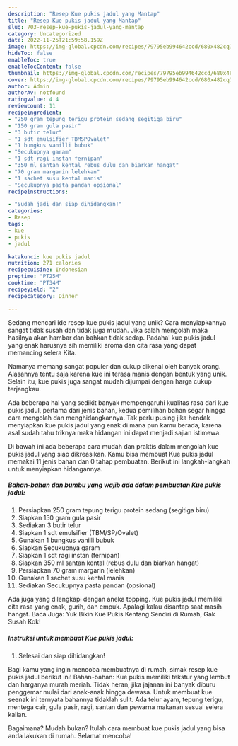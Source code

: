 ```yaml
---
description: "Resep Kue pukis jadul yang Mantap"
title: "Resep Kue pukis jadul yang Mantap"
slug: 703-resep-kue-pukis-jadul-yang-mantap
category: Uncategorized
date: 2022-11-25T21:59:58.159Z
image: https://img-global.cpcdn.com/recipes/79795eb994642ccd/680x482cq70/kue-pukis-jadul-foto-resep-utama.jpg
hideToc: false
enableToc: true
enableTocContent: false
thumbnail: https://img-global.cpcdn.com/recipes/79795eb994642ccd/680x482cq70/kue-pukis-jadul-foto-resep-utama.jpg
cover: https://img-global.cpcdn.com/recipes/79795eb994642ccd/680x482cq70/kue-pukis-jadul-foto-resep-utama.jpg
author: Admin
authorAv: notfound
ratingvalue: 4.4
reviewcount: 11
recipeingredient:
- "250 gram tepung terigu protein sedang segitiga biru"
- "150 gram gula pasir"
- "3 butir telur"
- "1 sdt emulsifier TBMSPOvalet"
- "1 bungkus vanilli bubuk"
- "Secukupnya garam"
- "1 sdt ragi instan fernipan"
- "350 ml santan kental rebus dulu dan biarkan hangat"
- "70 gram margarin lelehkan"
- "1 sachet susu kental manis"
- "Secukupnya pasta pandan opsional"
recipeinstructions:

- "Sudah jadi dan siap dihidangkan!"
categories:
- Resep
tags:
- kue
- pukis
- jadul

katakunci: kue pukis jadul 
nutrition: 271 calories
recipecuisine: Indonesian
preptime: "PT25M"
cooktime: "PT34M"
recipeyield: "2"
recipecategory: Dinner

---
```





Sedang mencari ide resep kue pukis jadul yang unik? Cara menyiapkannya sangat tidak susah dan tidak juga mudah. Jika salah mengolah maka hasilnya akan hambar dan bahkan tidak sedap. Padahal kue pukis jadul yang enak harusnya sih memiliki aroma dan cita rasa yang dapat memancing selera Kita.





Namanya memang sangat populer dan cukup dikenal oleh banyak orang. Alasannya tentu saja karena kue ini terasa manis dengan bentuk yang unik. Selain itu, kue pukis juga sangat mudah dijumpai dengan harga cukup terjangkau.

Ada beberapa hal yang sedikit banyak mempengaruhi kualitas rasa dari kue pukis jadul, pertama dari jenis bahan, kedua pemilihan bahan segar hingga cara mengolah dan menghidangkannya. Tak perlu pusing jika hendak menyiapkan kue pukis jadul yang enak di mana pun kamu berada, karena asal sudah tahu triknya maka hidangan ini dapat menjadi sajian istimewa.






Di bawah ini ada beberapa cara mudah dan praktis dalam mengolah kue pukis jadul yang siap dikreasikan. Kamu bisa membuat Kue pukis jadul memakai 11 jenis bahan dan 0 tahap pembuatan. Berikut ini langkah-langkah untuk menyiapkan hidangannya.

<!--inarticleads1-->

##### Bahan-bahan dan bumbu yang wajib ada dalam pembuatan Kue pukis jadul:

1. Persiapkan 250 gram tepung terigu protein sedang (segitiga biru)
1. Siapkan 150 gram gula pasir
1. Sediakan 3 butir telur
1. Siapkan 1 sdt emulsifier (TBM/SP/Ovalet)
1. Gunakan 1 bungkus vanilli bubuk
1. Siapkan Secukupnya garam
1. Siapkan 1 sdt ragi instan (fernipan)
1. Siapkan 350 ml santan kental (rebus dulu dan biarkan hangat)
1. Persiapkan 70 gram margarin (lelehkan)
1. Gunakan 1 sachet susu kental manis
1. Sediakan Secukupnya pasta pandan (opsional)


Ada juga yang dilengkapi dengan aneka topping. Kue pukis jadul memiliki cita rasa yang enak, gurih, dan empuk. Apalagi kalau disantap saat masih hangat. Baca Juga: Yuk Bikin Kue Pukis Kentang Sendiri di Rumah, Gak Susah Kok! 

<!--inarticleads2-->

##### Instruksi untuk membuat Kue pukis jadul:


1. Selesai dan siap dihidangkan!

Bagi kamu yang ingin mencoba membuatnya di rumah, simak resep kue pukis jadul berikut ini! Bahan-bahan: Kue pukis memiliki tekstur yang lembut dan harganya murah meriah. Tidak heran, jika jajanan ini banyak diburu penggemar mulai dari anak-anak hingga dewasa. Untuk membuat kue seenak ini ternyata bahannya tidaklah sulit. Ada telur ayam, tepung terigu, mentega cair, gula pasir, ragi, santan dan pewarna makanan sesuai selera kalian. 

Bagaimana? Mudah bukan? Itulah cara membuat kue pukis jadul yang bisa anda lakukan di rumah. Selamat mencoba!
